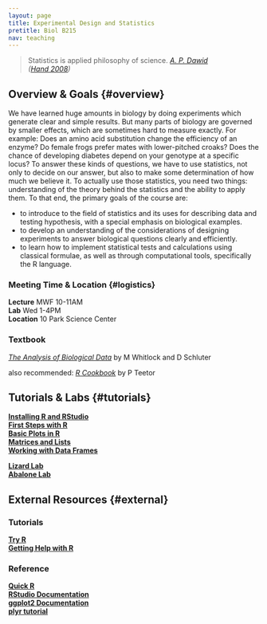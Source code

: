 ```yaml
---
layout: page
title: Experimental Design and Statistics
pretitle: Biol B215
nav: teaching
---
```


<blockquote>Statistics is applied philosophy of science.
<cite><a href='http://www.statslab.cam.ac.uk/~apd/'>A. P. Dawid</a><br>(<a href="http://www.worldcat.org/title/statistics-a-very-short-introduction/oclc/216938494">Hand 2008</a>)</cite>
</blockquote>

## Overview & Goals {#overview}

We have learned huge amounts in biology by doing experiments which generate clear and simple results. But many parts of biology are governed by smaller effects, which are sometimes hard to measure exactly. For example: Does an amino acid substitution change the efficiency of an enzyme? Do female frogs prefer mates with lower-pitched croaks? Does the chance of developing diabetes depend on your genotype at a specific locus? To answer these kinds of questions, we have to use statistics, not only to decide on our answer, but also to make some determination of how much we believe it. To actually use those statistics, you need two things: understanding of the theory behind the statistics and the ability to apply them. To that end, the primary goals of the course are:

* to introduce to the field of statistics and its uses for describing data and testing hypothesis, with a special emphasis on biological examples.
* to develop an understanding of the considerations of designing experiments to answer biological questions clearly and efficiently.
* to learn how to implement statistical tests and calculations using classical formulae, as well as through computational tools, specifically the R language.


### Meeting Time & Location {#logistics}

**Lecture** MWF 10-11AM  
**Lab** Wed 1-4PM  
**Location** 10 Park Science Center


### Textbook

*[The Analysis of Biological Data][ws]* by M Whitlock and D Schluter

also recommended: *[R Cookbook][rcook]* by P Teetor

[ws]: http://www.roberts-publishers.com/authors/schluter-dolph/the-analysis-of-biological-data.html
[rcook]: http://shop.oreilly.com/product/9780596809164.do

## Tutorials & Labs {#tutorials}

**[Installing R and RStudio](install_orient.html)**  
**[First Steps with R](first_steps.html)**  
**[Basic Plots in R](basic_graphics.html)**  
**[Matrices and Lists](list_matrix.html)**  
**[Working with Data Frames](dataframes.html)**  
  
**[Lizard Lab](capture_recapture.html)**    
**[Abalone Lab](abalone_cleaning.html)**  

## External Resources {#external}

### Tutorials
**[Try R](http://tryr.codeschool.com)**  
**[Getting Help with R](http://www.rstudio.com/ide/docs/help_with_r)**  


### Reference

**[Quick R](http://www.statmethods.net/)**  
**[RStudio Documentation](http://www.rstudio.com/ide/docs/)**   
**[ggplot2 Documentation](http://docs.ggplot2.org/)**  
**[plyr tutorial](http://plyr.had.co.nz/09-user/)**  


